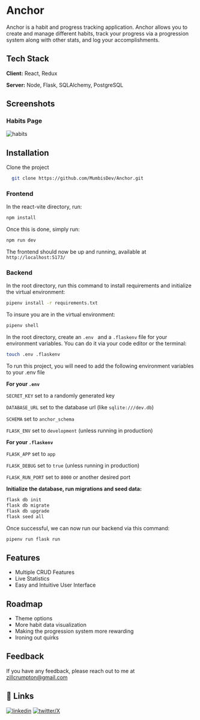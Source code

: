 # Anchor

Anchor is a habit and progress tracking application. Anchor allows you to create and manage different habits, track your progress via a progression system along with other stats, and log your accomplishments.

## Tech Stack

**Client:** React, Redux

**Server:** Node, Flask, SQLAlchemy, PostgreSQL

## Screenshots

### Habits Page
![habits](https://github.com/user-attachments/assets/e6c912ef-96a8-4065-a92a-16a6978d5e2e)



## Installation

Clone the project

```bash
  git clone https://github.com/MumbisDev/Anchor.git
```

### Frontend

In the react-vite directory, run:

```bash
npm install
```

Once this is done, simply run:

```bash
npm run dev
```

The frontend should now be up and running, available at `http://localhost:5173/`

### Backend

In the root directory, run this command to install requirements and initialize the virtual environment:

```bash
pipenv install -r requirements.txt
```

To insure you are in the virtual environment:

```bash
pipenv shell
```

In the root directory, create an `.env ` and a `.flaskenv` file for your environment variables. You can do it via your code editor or the terminal:

```bash
touch .env .flaskenv
```

To run this project, you will need to add the following environment variables to your .env file

**For your `.env`**

`SECRET_KEY` set to a randomly generated key

`DATABASE_URL` set to the database url (like `sqlite:///dev.db`)

`SCHEMA` set to `anchor_schema`

`FLASK_ENV` set to `development` (unless running in production)

**For your `.flaskenv`**

`FLASK_APP` set to `app`

`FLASK_DEBUG` set to `true` (unless running in production)

`FLASK_RUN_PORT` set to `8000` or another desired port

**Initialize the database, run migrations and seed data:**

```bash
flask db init
flask db migrate
flask db upgrade
flask seed all
```

Once successful, we can now run our backend via this command:

```bash
pipenv run flask run
```

## Features

- Multiple CRUD Features
- Live Statistics
- Easy and Intuitive User Interface

## Roadmap

- Theme options
- More habit data visualization
- Making the progression system more rewarding
- Ironing out quirks

## Feedback

If you have any feedback, please reach out to me at zillcrumpton@gmail.com

## 🔗 Links

[![linkedin](https://img.shields.io/badge/linkedin-0A66C2?style=for-the-badge&logo=linkedin&logoColor=white)](https://www.linkedin.com/in/zildjian-crumpton-99079a180/)
[![twitter/X](https://img.shields.io/badge/twitter-1DA1F2?style=for-the-badge&logo=twitter&logoColor=white)](https://x.com/MumbisDev)
